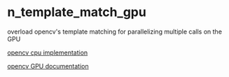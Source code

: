 # n_template_match_gpu
overload opencv's template matching for parallelizing multiple calls on the GPU

[opencv cpu implementation](https://github.com/opencv/opencv/blob/4.x/modules/imgproc/src/templmatch.cpp)

[opencv GPU documentation](https://docs.opencv.org/4.7.0/d2/d58/classcv_1_1cuda_1_1TemplateMatching.html)
